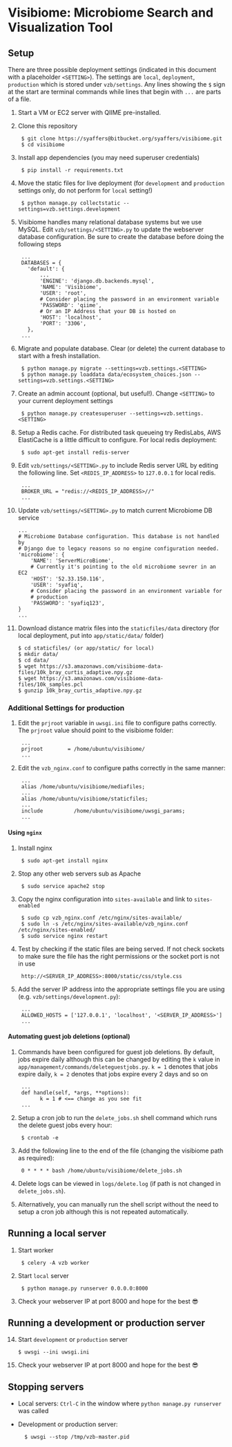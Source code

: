 # Visibiome: Microbiome Search and Visualization Tool #

## Setup ##
There are three possible deployment settings (indicated in this document with a
  placeholder `<SETTING>`). The settings are `local`, `deployment`, `production`
  which is stored under `vzb/settings`. Any lines showing the `$` sign at the
  start are terminal commands while lines that begin with `...` are parts of
  a file.

1. Start a VM or EC2 server with QIIME pre-installed.

2. Clone this repository

        $ git clone https://syaffers@bitbucket.org/syaffers/visibiome.git
        $ cd visibiome

3. Install app dependencies (you may need superuser credentials)

        $ pip install -r requirements.txt

4. Move the static files for live deployment (for `development` and `production`
  settings only, do not perform for `local` setting!)

        $ python manage.py collectstatic --settings=vzb.settings.development

5. Visibiome handles many relational database systems but we use MySQL. Edit
  `vzb/settings/<SETTING>.py` to update the webserver database configuration. Be
  sure to create the database before doing the following steps

        ...
        DATABASES = {
          'default': {
              ...
              'ENGINE': 'django.db.backends.mysql',
              'NAME': 'Visibiome',
              'USER': 'root',
              # Consider placing the password in an environment variable
              'PASSWORD': 'qiime',
              # Or an IP Address that your DB is hosted on
              'HOST': 'localhost',
              'PORT': '3306',
          },
        ...

6. Migrate and populate database. Clear (or delete) the current database to
  start with a fresh installation.

        $ python manage.py migrate --settings=vzb.settings.<SETTING>
        $ python manage.py loaddata data/ecosystem_choices.json --settings=vzb.settings.<SETTING>

7. Create an admin account (optional, but useful!). Change `<SETTING>` to your
  current deployment settings

        $ python manage.py createsuperuser --settings=vzb.settings.<SETTING>

8. Setup a Redis cache. For distributed task queueing try RedisLabs, AWS
  ElastiCache is a little difficult to configure. For local redis deployment:

        $ sudo apt-get install redis-server

9. Edit `vzb/settings/<SETTING>.py` to include Redis server URL by editing the
  following line. Set `<REDIS_IP_ADDRESS>` to `127.0.0.1` for local redis.

        ...
        BROKER_URL = "redis://<REDIS_IP_ADDRESS>//"
        ...

10. Update `vzb/settings/<SETTING>.py` to match current Microbiome DB service

        ...
        # Microbiome Database configuration. This database is not handled by
        # Django due to legacy reasons so no engine configuration needed.
        'microbiome': {
            'NAME': 'ServerMicroBiome',
            # Currently it's pointing to the old microbiome sevrer in an EC2
            'HOST': '52.33.150.116',
            'USER': 'syafiq',
            # Consider placing the password in an environment variable for
            # production
            'PASSWORD': 'syafiq123',
        }
        ...

11. Download distance matrix files into the `staticfiles/data` directory (for
  local deployment, put into `app/static/data/` folder)

        $ cd staticfiles/ (or app/static/ for local)
        $ mkdir data/
        $ cd data/
        $ wget https://s3.amazonaws.com/visibiome-data-files/10k_bray_curtis_adaptive.npy.gz
        $ wget https://s3.amazonaws.com/visibiome-data-files/10k_samples.pcl
        $ gunzip 10k_bray_curtis_adaptive.npy.gz

### Additional Settings for production
1. Edit the `prjroot` variable in `uwsgi.ini` file to configure paths correctly.
  The `prjroot` value should point to the visibiome folder:

        ...
        prjroot        = /home/ubuntu/visibiome/
        ...

2. Edit the `vzb_nginx.conf` to configure paths correctly in the same manner:

        ...
        alias /home/ubuntu/visibiome/mediafiles;
        ...
        alias /home/ubuntu/visibiome/staticfiles;
        ...
        include          /home/ubuntu/visibiome/uwsgi_params;
        ...

#### Using `nginx`
1. Install nginx

        $ sudo apt-get install nginx

2. Stop any other web servers sub as Apache

        $ sudo service apache2 stop

3. Copy the nginx configuration into `sites-available` and link to
  `sites-enabled`

        $ sudo cp vzb_nginx.conf /etc/nginx/sites-available/
        $ sudo ln -s /etc/nginx/sites-available/vzb_nginx.conf /etc/nginx/sites-enabled/
        $ sudo service nginx restart

4. Test by checking if the static files are being served. If not check sockets
  to make sure the file has the right permissions or the socket port is not
  in use

        http://<SERVER_IP_ADDRESS>:8000/static/css/style.css

5. Add the server IP address into the appropriate settings file you are using
  (e.g. `vzb/settings/development.py`):

        ...
        ALLOWED_HOSTS = ['127.0.0.1', 'localhost', '<SERVER_IP_ADDRESS>']
        ...

#### Automating guest job deletions (optional)
1. Commands have been configured for guest job deletions. By default, jobs
  expire daily although this can be changed by editing the `k` value in
  `app/management/commands/deleteguestjobs.py`. `k = 1` denotes that jobs expire
  daily, `k = 2` denotes that jobs expire every 2 days and so on

        ...
        def handle(self, *args, **options):
              k = 1 # <== change as you see fit
        ...

2. Setup a cron job to run the `delete_jobs.sh` shell command which runs the
  delete guest jobs every hour:

        $ crontab -e

3. Add the following line to the end of the file (changing the visibiome path
  as required):

        0 * * * * bash /home/ubuntu/visibiome/delete_jobs.sh

4. Delete logs can be viewed in `logs/delete.log` (if path is not changed in
  `delete_jobs.sh`).

5. Alternatively, you can manually run the shell script without the need to
  setup a cron job although this is not repeated automatically.


## Running a local server
1. Start worker

        $ celery -A vzb worker

2. Start `local` server

        $ python manage.py runserver 0.0.0.0:8000

3. Check your webserver IP at port 8000 and hope for the best 😎

## Running a development or production server
14. Start `development` or `production` server

        $ uwsgi --ini uwsgi.ini

14. Check your webserver IP at port 8000 and hope for the best 😎

## Stopping servers
- Local servers: `Ctrl-C` in the window where `python manage.py runserver` was
called
- Development or production server:

        $ uwsgi --stop /tmp/vzb-master.pid
